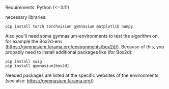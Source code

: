 Requirements:
  Python (<=3.11)
  
necessary libraries:

    pip install torch torchvision gymnasium matplotlib numpy
    
  Also you'll need some gymnasium-environments to test the algorithm on, for example the Box2d-env (https://gymnasium.farama.org/environments/box2d/).
  Because of this, you propably need to install additional packages like (for Box2d):
  
    pip install swig
    pip install gymnasium[box2d]

  Needed packages are listed at the specific websites of the environments (see also: https://gymnasium.farama.org/)
